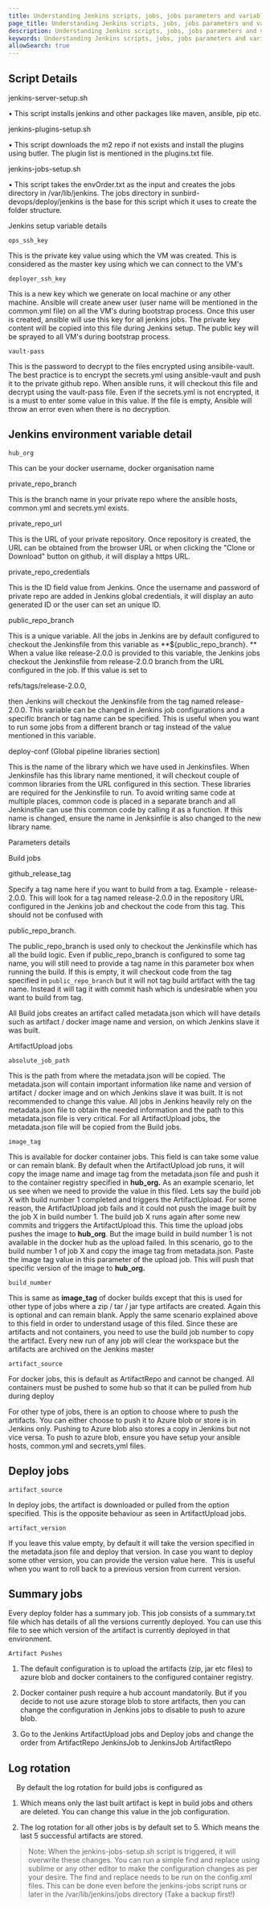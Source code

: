 ```yaml
---
title: Understanding Jenkins scripts, jobs, jobs parameters and variables
page_title: Understanding Jenkins scripts, jobs, jobs parameters and variables
description: Understanding Jenkins scripts, jobs, jobs parameters and variables
keywords: Understanding Jenkins scripts, jobs, jobs parameters and variables
allowSearch: true
--- 
```


## Script Details
    
jenkins-server-setup.sh

• This script installs jenkins and other packages like maven, ansible, pip etc.

jenkins-plugins-setup.sh

• This script downloads the m2 repo if not exists and install the plugins using butler. The plugin list is mentioned in the plugins.txt file.

jenkins-jobs-setup.sh

• This script takes the envOrder.txt as the input and creates the jobs directory in /var/lib/jenkins. The jobs directory in sunbird-devops/deploy/jenkins is the base for this script which it uses to create the folder structure.

Jenkins setup variable details

`ops_ssh_key`

This is the private key value using which the VM was created. This is considered as the master key using which we can connect to the VM's

`deployer_ssh_key`

This is a new key which we generate on local machine or any other machine. Ansible will create anew user (user name will be mentioned in the common.yml file) on all the VM's during bootstrap process. Once this user is created, ansible will use this key for all jenkins jobs. The private key content will be copied into this file during Jenkins setup. The public key will be sprayed to all VM's during bootstrap process.

`vault-pass`

This is the password to decrypt to the files encrypted using ansibile-vault. The best practice is to encrypt the secrets.yml using ansible-vault and push it to the private github repo. When ansible runs, it will checkout this file and decrypt using the vault-pass file. Even if the secrets.yml is not encrypted, it is a must to enter some value in this value. If the file is empty, Ansible will throw an error even when there is no decryption.

## Jenkins environment variable detail

`hub_org` 

This can be your docker username, docker organisation name

private_repo_branch

This is the branch name in your private repo where the ansible hosts, common.yml and secrets.yml exists.

private_repo_url

This is the URL of your private repository. Once repository is created, the URL can be obtained from the browser URL or when clicking the &quot;Clone or Download&quot; button on github, it will display a https URL.

private_repo_credentials

This is the ID field value from Jenkins. Once the username and password of private repo are added in Jenkins global credentials, it will display an auto generated ID or the user can set an unique ID.

public_repo_branch

This is a unique variable. All the jobs in Jenkins are by default configured to checkout the Jenkinsfile from this variable as **${public_repo_branch}. **
When a value like release-2.0.0 is provided to this variable, the Jenkins jobs checkout the Jenkinsfile from release-2.0.0 branch from the URL configured in the job. If this value is set to 

refs/tags/release-2.0.0, 

then Jenkins will checkout the Jenkinsfile from the tag named release-2.0.0. This variable can be changed in Jenkins job configurations and a specific branch or tag name can be specified. This is useful when you want to run some jobs from a different branch or tag instead of the value mentioned in this variable.

deploy-conf (Global pipeline libraries section)

This is the name of the library which we have used in Jenkinsfiles. When Jenkinsfile has this library name mentioned, it will checkout couple of common libraries from the URL configured in this section. These libraries are required for the Jenkinsfile to run. To avoid writing same code at multiple places, common code is placed in a separate branch and all Jenkinsfile can use this common code by calling it as a function. If this name is changed, ensure the name in Jenksinfile is also changed to the new library name.

Parameters details

Build jobs

github_release_tag

Specify a tag name here if you want to build from a tag. Example - release-2.0.0. This will look for a tag named release-2.0.0 in the repository URL configured in the Jenkins job and checkout the code from this tag. This should not be confused with 

public_repo_branch. 

The public_repo_branch is used only to checkout the Jenkinsfile which has all the build logic. Even if public_repo_branch is configured to some tag name, you will still need to provide a tag name in this parameter box when running the build. If this is empty, it will checkout code from the tag specified in `public_repo_branch` but it will not tag build artifact with the tag name. Instead it will tag it with commit hash which is undesirable when you want to build from tag.

All Build jobs creates an artifact called metadata.json which will have details such as artifact / docker image name and version, on which Jenkins slave it was built.

ArtifactUpload jobs

`absolute_job_path`

This is the path from where the metadata.json will be copied. The metadata.json will contain important information like name and version of artifact / docker image and on which Jenkins slave it was built. It is not recommended to change this value. All jobs in Jenkins heavily rely on the metadata.json file to obtain the needed information and the path to this metadata.json file is very critical. For all ArtifactUpload jobs, the metadata.json file will be copied from the Build jobs.

`image_tag`

This is available for docker container jobs. This field is can take some value or can remain blank. By default when the ArtifactUpload job runs, it will copy the image name and image tag from the metadata.json file and push it to the container registry specified in **hub_org.** As an example scenario, let us see when we need to provide the value in this filed. Lets say the build job X with build number 1 completed and triggers the ArtifactUpload. For some reason, the ArtifactUpload job fails and it could not push the image built by the job X in build number 1. The build job X runs again after some new commits and triggers the ArtifactUpload this. This time the upload jobs pushes the image to **hub_org**. But the image build in build number 1 is not available in the docker hub as the upload failed. In this scenario, go to the build number 1 of job X and copy the image tag from metadata.json. Paste the image tag value in this parameter of the upload job. This will push that specific version of the image to **hub_org.**

`build_number`

This is same as **image_tag** of docker builds except that this is used for other type of jobs where a zip / tar / jar type artifacts are created. Again this is optional and can remain blank. Apply the same scenario explained above to this field in order to understand usage of this filed. Since these are artifacts and not containers, you need to use the build job number to copy the artifact. Every new run of any job will clear the workspace but the artifacts are archived on the Jenkins master

`artifact_source`

For docker jobs, this is default as ArtifactRepo and cannot be changed. All containers must be pushed to some hub so that it can be pulled from hub during deploy

For other type of jobs, there is an option to choose where to push the artifacts. You can either choose to push it to Azure blob or store is in Jenkins only. Pushing to Azure blob also stores a copy in Jenkins but not vice versa. To push to azure blob, ensure you have setup your ansible hosts, common.yml and secrets,yml files.

## Deploy jobs

`artifact_source`

In deploy jobs, the artifact is downloaded or pulled from the option specified. This is the opposite behaviour as seen in ArtifactUpload jobs.

`artifact_version`

If you leave this value empty, by default it will take the version specified in the metadata.json file and deploy that version. In case you want to deploy some other version, you can provide the version value here. 
This is useful when you want to roll back to a previous version from current version.

## Summary jobs

Every deploy folder has a summary job. This job consists of a summary.txt file which has details of all the versions currently deployed. You can use this file to see which version of the artifact is currently deployed in that environment.

`Artifact Pushes`
1. The default configuration is to upload the artifacts (zip, jar etc files) to azure blob and docker containers to the configured container registry.

2. Docker container push require a hub account mandatorily. But if you decide to not use azure storage blob to store artifacts, then you can change the configuration in Jenkins jobs to disable to push to azure blob.

3. Go to the Jenkins ArtifactUpload jobs and Deploy jobs and change the order from ArtifactRepo JenkinsJob to JenkinsJob ArtifactRepo

## Log rotation
   
By default the log rotation for build jobs is configured as 

1. Which means only the last built artifact is kept in build jobs and others are deleted. You can change this value in the job configuration.

2. The log rotation for all other jobs is by default set to 5. Which means the last 5 successful artifacts are stored.

> Note: When the jenkins-jobs-setup.sh script is triggered, it will overwrite these changes. You can run a simple find and replace using sublime or any other editor to make the configuration changes as per your desire. The find and replace needs to be run on the config.xml files. This can be done even before the jenkins-jobs script runs or later in the /var/lib/jenkins/jobs directory (Take a backup first!)